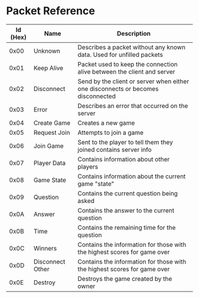 # Packet Reference

| Id (Hex) | Name             | Description                                                                      |
|----------|------------------|----------------------------------------------------------------------------------|
| 0x00     | Unknown          | Describes a packet without any known data. Used for unfilled packets             |
| 0x01     | Keep Alive       | Packet used to keep the connection alive between the client and server           |
| 0x02     | Disconnect       | Send by the client or server when either one disconnects or becomes disconnected |
| 0x03     | Error            | Describes an error that occurred on the server                                   |
| 0x04     | Create Game      | Creates a new game                                                               |
| 0x05     | Request Join     | Attempts to join a game                                                          |
| 0x06     | Join Game        | Sent to the player to tell them they joined contains server info                 |
| 0x07     | Player Data      | Contains information about other players                                         |
| 0x08     | Game State       | Contains information about the current game "state"                              |
| 0x09     | Question         | Contains the current question being asked                                        |
| 0x0A     | Answer           | Contains the answer to the current question                                      |
| 0x0B     | Time             | Contains the remaining time for the question                                     |
| 0x0C     | Winners          | Contains the information for those with the highest scores for game over         |
| 0x0D     | Disconnect Other | Contains the information for those with the highest scores for game over         |
| 0x0E     | Destroy          | Destroys the game created by the owner                                           |
